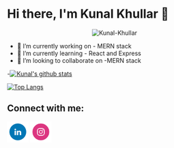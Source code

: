 # Hi there, I'm Kunal Khullar 👋
<p align="center"> <img src="https://komarev.com/ghpvc/?username=Kunal-Khullar" alt="Kunal-Khullar" /> </p>

- 🔭 I’m currently working on - MERN stack 
- 🌱 I’m currently learning - React and Express
- 👯 I’m looking to collaborate on -MERN stack

-[![Kunal's github stats](https://github-readme-stats.vercel.app/api?username=Kunal-Khullar&count_private=true&include_all_commits=true&show_icons=true&theme=radical)](https://google.com)

[![Top Langs](https://github-readme-stats.vercel.app/api/top-langs/?username=Kunal-Khullar&layout=compact)](https://google.com)

## Connect with me:
<a href="https://www.linkedin.com/in/kunal-khullar-6387111a2/"><img src="https://github.com/aritraroy/social-icons/blob/master/linkedin-icon.png?raw=true" width="50"></a>
<a href="https://www.instagram.com/kunalkhullar15/"><img src="https://github.com/aritraroy/social-icons/blob/master/instagram-icon.png?raw=true" width="50"></a>
